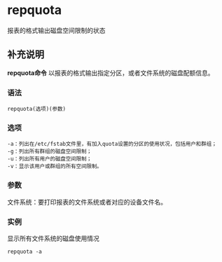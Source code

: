 repquota
===

报表的格式输出磁盘空间限制的状态

## 补充说明

**repquota命令** 以报表的格式输出指定分区，或者文件系统的磁盘配额信息。

### 语法  

```
repquota(选项)(参数)
```

### 选项  

```
-a：列出在/etc/fstab文件里，有加入quota设置的分区的使用状况，包括用户和群组；
-g：列出所有群组的磁盘空间限制；
-u：列出所有用户的磁盘空间限制；
-v：显示该用户或群组的所有空间限制。
```

### 参数  

文件系统：要打印报表的文件系统或者对应的设备文件名。

### 实例  

显示所有文件系统的磁盘使用情况

```
repquota -a
```


<!-- Linux命令行搜索引擎：https://jaywcjlove.github.io/linux-command/ -->